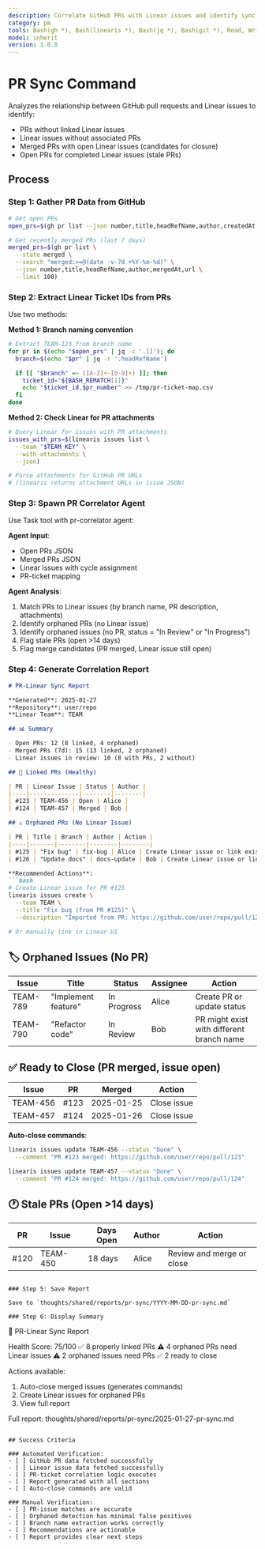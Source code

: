 ```yaml
---
description: Correlate GitHub PRs with Linear issues and identify sync gaps
category: pm
tools: Bash(gh *), Bash(linearis *), Bash(jq *), Bash(git *), Read, Write, Task
model: inherit
version: 1.0.0
---
```


# PR Sync Command

Analyzes the relationship between GitHub pull requests and Linear issues to identify:
- PRs without linked Linear issues
- Linear issues without associated PRs
- Merged PRs with open Linear issues (candidates for closure)
- Open PRs for completed Linear issues (stale PRs)

## Process

### Step 1: Gather PR Data from GitHub

```bash
# Get open PRs
open_prs=$(gh pr list --json number,title,headRefName,author,createdAt,url --limit 100)

# Get recently merged PRs (last 7 days)
merged_prs=$(gh pr list \
  --state merged \
  --search "merged:>=@(date -v-7d +%Y-%m-%d)" \
  --json number,title,headRefName,author,mergedAt,url \
  --limit 100)
```

### Step 2: Extract Linear Ticket IDs from PRs

Use two methods:

**Method 1: Branch naming convention**
```bash
# Extract TEAM-123 from branch name
for pr in $(echo "$open_prs" | jq -c '.[]'); do
  branch=$(echo "$pr" | jq -r '.headRefName')

  if [[ "$branch" =~ ([A-Z]+-[0-9]+) ]]; then
    ticket_id="${BASH_REMATCH[1]}"
    echo "$ticket_id,$pr_number" >> /tmp/pr-ticket-map.csv
  fi
done
```

**Method 2: Check Linear for PR attachments**
```bash
# Query Linear for issues with PR attachments
issues_with_prs=$(linearis issues list \
  --team "$TEAM_KEY" \
  --with-attachments \
  --json)

# Parse attachments for GitHub PR URLs
# (linearis returns attachment URLs in issue JSON)
```

### Step 3: Spawn PR Correlator Agent

Use Task tool with pr-correlator agent:

**Agent Input**:
- Open PRs JSON
- Merged PRs JSON
- Linear issues with cycle assignment
- PR-ticket mapping

**Agent Analysis**:
1. Match PRs to Linear issues (by branch name, PR description, attachments)
2. Identify orphaned PRs (no Linear issue)
3. Identify orphaned issues (no PR, status = "In Review" or "In Progress")
4. Flag stale PRs (open >14 days)
5. Flag merge candidates (PR merged, Linear issue still open)

### Step 4: Generate Correlation Report

```markdown
# PR-Linear Sync Report

**Generated**: 2025-01-27
**Repository**: user/repo
**Linear Team**: TEAM

## 📊 Summary

- Open PRs: 12 (8 linked, 4 orphaned)
- Merged PRs (7d): 15 (13 linked, 2 orphaned)
- Linear issues in review: 10 (8 with PRs, 2 without)

## 🔗 Linked PRs (Healthy)

| PR | Linear Issue | Status | Author |
|----|--------------|--------|--------|
| #123 | TEAM-456 | Open | Alice |
| #124 | TEAM-457 | Merged | Bob |

## ⚠️ Orphaned PRs (No Linear Issue)

| PR | Title | Branch | Author | Action |
|----|-------|--------|--------|--------|
| #125 | "Fix bug" | fix-bug | Alice | Create Linear issue or link existing |
| #126 | "Update docs" | docs-update | Bob | Create Linear issue or link existing |

**Recommended Actions**:
```bash
# Create Linear issue for PR #125
linearis issues create \
  --team TEAM \
  --title "Fix bug (from PR #125)" \
  --description "Imported from PR: https://github.com/user/repo/pull/125"

# Or manually link in Linear UI
```

## 🏷️ Orphaned Issues (No PR)

| Issue | Title | Status | Assignee | Action |
|-------|-------|--------|----------|--------|
| TEAM-789 | "Implement feature" | In Progress | Alice | Create PR or update status |
| TEAM-790 | "Refactor code" | In Review | Bob | PR might exist with different branch name |

## ✅ Ready to Close (PR merged, issue open)

| Issue | PR | Merged | Action |
|-------|----|--------|--------|
| TEAM-456 | #123 | 2025-01-25 | Close issue |
| TEAM-457 | #124 | 2025-01-26 | Close issue |

**Auto-close commands**:
```bash
linearis issues update TEAM-456 --status "Done" \
  --comment "PR #123 merged: https://github.com/user/repo/pull/123"

linearis issues update TEAM-457 --status "Done" \
  --comment "PR #124 merged: https://github.com/user/repo/pull/124"
```

## 🕐 Stale PRs (Open >14 days)

| PR | Issue | Days Open | Author | Action |
|----|-------|-----------|--------|--------|
| #120 | TEAM-450 | 18 days | Alice | Review and merge or close |
```

### Step 5: Save Report

Save to `thoughts/shared/reports/pr-sync/YYYY-MM-DD-pr-sync.md`

### Step 6: Display Summary

```
🔗 PR-Linear Sync Report

Health Score: 75/100
  ✅ 8 properly linked PRs
  ⚠️ 4 orphaned PRs need Linear issues
  ⚠️ 2 orphaned issues need PRs
  ✅ 2 ready to close

Actions available:
  1. Auto-close merged issues (generates commands)
  2. Create Linear issues for orphaned PRs
  3. View full report

Full report: thoughts/shared/reports/pr-sync/2025-01-27-pr-sync.md
```

## Success Criteria

### Automated Verification:
- [ ] GitHub PR data fetched successfully
- [ ] Linear issue data fetched successfully
- [ ] PR-ticket correlation logic executes
- [ ] Report generated with all sections
- [ ] Auto-close commands are valid

### Manual Verification:
- [ ] PR-issue matches are accurate
- [ ] Orphaned detection has minimal false positives
- [ ] Branch name extraction works correctly
- [ ] Recommendations are actionable
- [ ] Report provides clear next steps
